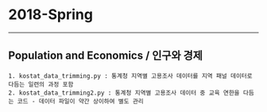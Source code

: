 # 2018-Spring

---

## Population and Economics / 인구와 경제
    1. kostat_data_trimming.py : 통계청 지역별 고용조사 데이터를 지역 패널 데이터로 다듬는 일련의 과정 포함
    2. kostat_data_trimming2.py : 통계청 지역별 고용조사 데이터 중 교육 연한을 다듬는 코드 - 데이터 파일이 약간 상이하여 별도 관리


